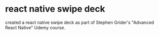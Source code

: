 # react native swipe deck
created a react native swipe deck as part of Stephen Grider's "Advanced React Native" Udemy course. 
